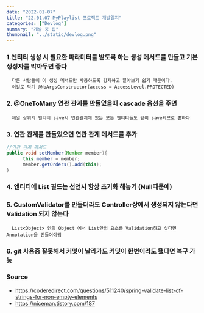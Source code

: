 ```yaml
---
date: "2022-01-07"
title: "22.01.07 MyPlaylist 프로젝트 개발일지"
categories: ["Devlog"]
summary: "개발 중 팁"
thumbnail: "../static/devlog.png"
---
```


### 1.엔티티 생성 시 필요한 파라미터를 받도록 하는 생성 메서드를 만들고 기본 생성자를 막아두면 좋다

      다른 사람들이 이 생성 메서드만 사용하도록 강제하고 알아보기 쉽기 때문이다.
      이걸로 막기 @NoArgsConstructor(access = AccessLevel.PROTECTED)

### 2. @OneToMany 연관 관계를 만들었을때 cascade 옵션을 주면

      제일 상위의 엔티티 save시 연관관계에 있는 모든 엔티티들도 같이 save되므로 편하다

### 3. 연관 관계를 만들었으면 연관 관계 메서드를 추가

```java
//연관 관계 메서드
public void setMember(Member member){
      this.member = member;
      member.getOrders().add(this);
}
```

### 4. 엔티티에 List 필드는 선언시 항상 초기화 해놓기 (Null때문에)

### 5. CustomValidator를 만들더라도 Controller상에서 생성되지 않는다면 Validation 되지 않는다

      List<Object> 안의 Object 에서 List안의 요소를 Validation하고 싶다면 Annotation을 만들어야됨

### 6. git 사용중 잘못해서 커밋이 날라가도 커밋이 한번이라도 됐다면 복구 가능

### Source

- https://coderedirect.com/questions/511240/spring-validate-list-of-strings-for-non-empty-elements
- https://niceman.tistory.com/187
